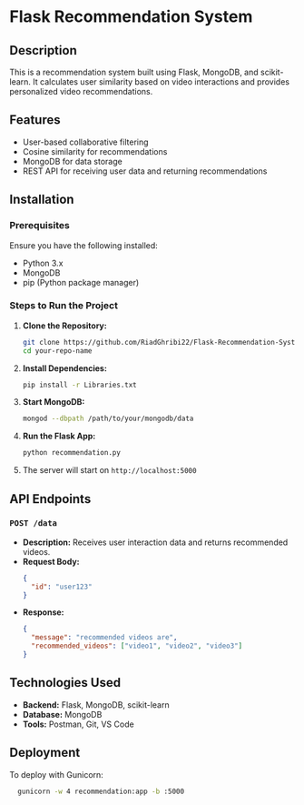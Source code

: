 # Flask Recommendation System

## Description
This is a recommendation system built using Flask, MongoDB, and scikit-learn. It calculates user similarity based 
on video interactions and provides personalized video recommendations.

## Features
- User-based collaborative filtering
- Cosine similarity for recommendations
- MongoDB for data storage
- REST API for receiving user data and returning recommendations

## Installation
### Prerequisites
Ensure you have the following installed:
- Python 3.x
- MongoDB
- pip (Python package manager)

### Steps to Run the Project
1. **Clone the Repository:**
   ```bash
   git clone https://github.com/RiadGhribi22/Flask-Recommendation-System.git
   cd your-repo-name
   ```
2. **Install Dependencies:**
   ```bash
   pip install -r Libraries.txt
   ```
3. **Start MongoDB:**
   ```bash
   mongod --dbpath /path/to/your/mongodb/data
   ```
4. **Run the Flask App:**
   ```bash
   python recommendation.py
   ```
5. The server will start on `http://localhost:5000`

## API Endpoints
### `POST /data`
- **Description:** Receives user interaction data and returns recommended videos.
- **Request Body:**
  ```json
  {
    "id": "user123"
  }
  ```
- **Response:**
  ```json
  {
    "message": "recommended videos are",
    "recommended_videos": ["video1", "video2", "video3"]
  }
  ```

## Technologies Used
- **Backend:** Flask, MongoDB, scikit-learn
- **Database:** MongoDB
- **Tools:** Postman, Git, VS Code

## Deployment
To deploy with Gunicorn:
```bash
  gunicorn -w 4 recommendation:app -b :5000
```




